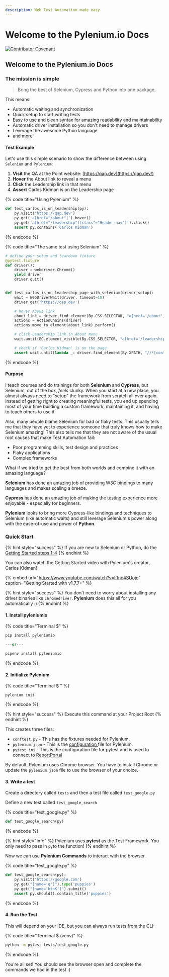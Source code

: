 ```yaml
---
description: Web Test Automation made easy
---
```


# Welcome to the Pylenium.io Docs

[![Contributor Covenant](https://img.shields.io/badge/Contributor%20Covenant-v2.0%20adopted-ff69b4.svg)](https://github.com/ElSnoMan/pyleniumio/tree/0bd684d227127daf2eccd2f284b849d4a91e3cb5/docs/code_of_conduct.md)

## Welcome to the Pylenium.io Docs

### The mission is simple

> Bring the best of Selenium, Cypress and Python into one package.

This means:

* Automatic waiting and synchronization
* Quick setup to start writing tests
* Easy to use and clean syntax for amazing readability and maintainability
* Automatic driver installation so you don't need to manage drivers
* Leverage the awesome Python language
* and more!

#### Test Example

Let's use this simple scenario to show the difference between using `Selenium` and `Pylenium`:

1. **Visit** the QA at the Point website: [https://qap.dev](https://qap.dev/)
2. **Hover** the About link to reveal a menu
3. **Click** the Leadership link in that menu
4. **Assert** Carlos Kidman is on the Leadership page

{% code title="Using Pylenium" %}
```python
def test_carlos_is_on_leadership(py):
    py.visit('https://qap.dev')
    py.get('a[href="/about"]').hover()
    py.get('a[href="/leadership"][class^="Header-nav"]').click()
    assert py.contains('Carlos Kidman')
```
{% endcode %}

{% code title="The same test using Selenium" %}
```python
# define your setup and teardown fixture
@pytest.fixture
def driver():
    driver = webdriver.Chrome()
    yield driver
    driver.quit()


def test_carlos_is_on_leadership_page_with_selenium(driver_setup):
    wait = WebDriverWait(driver, timeout=10)
    driver.get('https://qap.dev')

    # hover About link
    about_link = driver.find_element(By.CSS_SELECTOR, "a[href='/about']")
    actions = ActionChains(driver)
    actions.move_to_element(about_link).perform()

    # click Leadership link in About menu
    wait.until(EC.element_visible(By.CSS_SELECTOR, "a[href='/leadership'][class^='Header-nav']")).click()

    # check if 'Carlos Kidman' is on the page
    assert wait.until(lambda _: driver.find_element(By.XPATH, "//*[contains(text(), 'Carlos Kidman')]"))
```
{% endcode %}

#### Purpose

I teach courses and do trainings for both **Selenium** and **Cypress**, but Selenium, out of the box, _feels_ clunky. When you start at a new place, you almost always need to "setup" the framework from scratch all over again. Instead of getting right to creating meaningful tests, you end up spending most of your time building a custom framework, maintaining it, and having to teach others to use it.

Also, many people blame Selenium for bad or flaky tests. This usually tells me that they have yet to experience someone that truly knows how to make Selenium amazing! This also tells me that they are not aware of the usual root causes that make Test Automation fail:

* Poor programming skills, test design and practices
* Flaky applications
* Complex frameworks

What if we tried to get the best from both worlds and combine it with an amazing language?

**Selenium** has done an amazing job of providing W3C bindings to many languages and makes scaling a breeze.

**Cypress** has done an amazing job of making the testing experience more enjoyable - especially for beginners.

**Pylenium** looks to bring more Cypress-like bindings and techniques to Selenium \(like automatic waits\) and still leverage Selenium's power along with the ease-of-use and power of **Python**.

### Quick Start

{% hint style="success" %}
If you are new to Selenium or Python, do the [Getting Started steps 1-4](getting-started/virtual-environments.md)
{% endhint %}

You can also watch the Getting Started video with Pylenium's creator, Carlos Kidman!

{% embed url="https://www.youtube.com/watch?v=li1nc4SUojo" caption="Getting Started with v1.7.7+" %}

{% hint style="success" %}
You don't need to worry about installing any driver binaries like `chromedriver`. **Pylenium** does this all for you automatically :\)
{% endhint %}

#### 1. Install **pyleniumio**

{% code title="Terminal $" %}
```python
pip install pyleniumio

---or---

pipenv install pyleniumio
```
{% endcode %}

#### 2. Initialize Pylenium

{% code title="Terminal $ " %}
```text
pylenium init
```
{% endcode %}

{% hint style="success" %}
Execute this command at your Project Root
{% endhint %}

This creates three files:

* `conftest.py` - This has the fixtures needed for Pylenium.
* `pylenium.json` - This is the [configuration ](https://github.com/ElSnoMan/pyleniumio/tree/142e2f8c4dea3a551cde77074432715c7f45ee63/configuration/pylenium.json.md)file for Pylenium.
* `pytest.ini` - This is the configuration file for pytest and is used to connect to [ReportPortal](https://github.com/ElSnoMan/pyleniumio/tree/142e2f8c4dea3a551cde77074432715c7f45ee63/cli/report-portal.md)

By default, Pylenium uses Chrome browser. You have to install Chrome or update the `pylenium.json` file to use the browser of your choice.

#### 3. Write a test

Create a directory called `tests` and then a test file called `test_google.py`

Define a new test called `test_google_search`

{% code title="test\_google.py" %}
```python
def test_google_search(py)
```
{% endcode %}

{% hint style="info" %}
Pylenium uses **pytest** as the Test Framework. You only need to pass in `py`to the function!
{% endhint %}

Now we can use **Pylenium Commands** to interact with the browser.

{% code title="test\_google.py" %}
```python
def test_google_search(py):
    py.visit('https://google.com')
    py.get("[name='q']").type('puppies')
    py.get("[name='btnK']").submit()
    assert py.should().contain_title('puppies')
```
{% endcode %}

#### 4. Run the Test

This will depend on your IDE, but you can always run tests from the CLI:

{% code title="Terminal $ \(venv\)" %}
```bash
python -m pytest tests/test_google.py
```
{% endcode %}

You're all set! You should see the browser open and complete the commands we had in the test :\)

